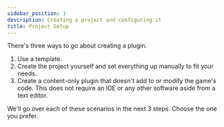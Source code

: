 ```yaml
---
sidebar_position: 1
description: Creating a project and configuring it
title: Project Setup
---
```


There's three ways to go about creating a plugin.

1. Use a template.
2. Create the project yourself and set everything up manually to fit your needs.
3. Create a content-only plugin that doesn't add to or modify the game's code. This does not require an IDE or any other software aside from a text editor.

We'll go over each of these scenarios in the next 3 steps. Choose the one you prefer.
